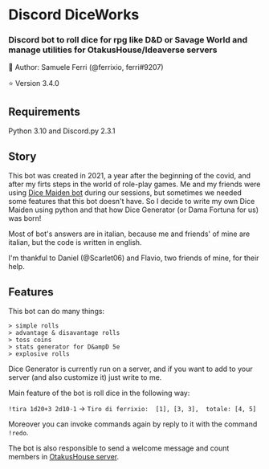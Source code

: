 # Discord DiceWorks
###  Discord bot to roll dice for rpg like D&amp;D or Savage World and manage utilities for OtakusHouse/Ideaverse servers

:dragon: Author: Samuele Ferri (@ferrixio, ferri#9207)

:star: Version 3.4.0

## Requirements

Python 3.10 and Discord.py 2.3.1

## Story

This bot was created in 2021, a year after the beginning of the covid, and after my firts steps in the world of role-play games. Me and my friends were using [Dice Maiden bot](https://alternative.me/discord/bots/dice-maiden) during our sessions, but sometimes we needed some features that this bot doesn't have.
So I decide to write my own Dice Maiden using python and that how Dice Generator (or Dama Fortuna for us) was born!

Most of bot's answers are in italian, because me and friends' of mine are italian, but the code is written in english.

I'm thankful to Daniel (@Scarlet06) and Flavio, two friends of mine, for their help.

## Features

This bot can do many things:

    > simple rolls
    > advantage & disavantage rolls
    > toss coins
    > stats generator for D&ampD 5e
    > explosive rolls

Dice Generator is currently run on a server, and if you want to add to your server (and also customize it) just write to me.

Main feature of the bot is roll dice in the following way:

`!tira 1d20+3 2d10-1` -> `Tiro di ferrixio:  [1], [3, 3],  totale: [4, 5]`

Moreover you can invoke commands again by reply to it with the command `!redo`.

The bot is also responsible to send a welcome message and count members in [OtakusHouse server](https://discord.gg/9e4HPeWhbf).
